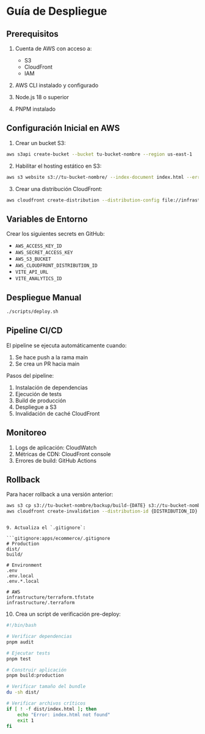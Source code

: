 # Guía de Despliegue

## Prerequisitos

1. Cuenta de AWS con acceso a:
   - S3
   - CloudFront
   - IAM

2. AWS CLI instalado y configurado
3. Node.js 18 o superior
4. PNPM instalado

## Configuración Inicial en AWS

1. Crear un bucket S3:
```bash
aws s3api create-bucket --bucket tu-bucket-nombre --region us-east-1
```

2. Habilitar el hosting estático en S3:
```bash
aws s3 website s3://tu-bucket-nombre/ --index-document index.html --error-document index.html
```

3. Crear una distribución CloudFront:
```bash
aws cloudfront create-distribution --distribution-config file://infrastructure/cloudfront-config.json
```

## Variables de Entorno

Crear los siguientes secrets en GitHub:

- `AWS_ACCESS_KEY_ID`
- `AWS_SECRET_ACCESS_KEY`
- `AWS_S3_BUCKET`
- `AWS_CLOUDFRONT_DISTRIBUTION_ID`
- `VITE_API_URL`
- `VITE_ANALYTICS_ID`

## Despliegue Manual

```bash
./scripts/deploy.sh
```

## Pipeline CI/CD

El pipeline se ejecuta automáticamente cuando:
1. Se hace push a la rama main
2. Se crea un PR hacia main

Pasos del pipeline:
1. Instalación de dependencias
2. Ejecución de tests
3. Build de producción
4. Despliegue a S3
5. Invalidación de caché CloudFront

## Monitoreo

1. Logs de aplicación: CloudWatch
2. Métricas de CDN: CloudFront console
3. Errores de build: GitHub Actions

## Rollback

Para hacer rollback a una versión anterior:

```bash
aws s3 cp s3://tu-bucket-nombre/backup/build-{DATE} s3://tu-bucket-nombre/ --recursive
aws cloudfront create-invalidation --distribution-id {DISTRIBUTION_ID} --paths "/*"
```
```

9. Actualiza el `.gitignore`:

```gitignore:apps/ecommerce/.gitignore
# Production
dist/
build/

# Environment
.env
.env.local
.env.*.local

# AWS
infrastructure/terraform.tfstate
infrastructure/.terraform
```

10. Crea un script de verificación pre-deploy:

```bash:apps/ecommerce/scripts/verify-deploy.sh
#!/bin/bash

# Verificar dependencias
pnpm audit

# Ejecutar tests
pnpm test

# Construir aplicación
pnpm build:production

# Verificar tamaño del bundle
du -sh dist/

# Verificar archivos críticos
if [ ! -f dist/index.html ]; then
    echo "Error: index.html not found"
    exit 1
fi
```